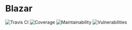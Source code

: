 # Blazar

![Travis CI](https://img.shields.io/travis/venobo/blazar.svg?style=for-the-badge)
![Coverage](https://img.shields.io/coveralls/github/venobo/blazar.svg?style=for-the-badge)
![Maintainability](https://img.shields.io/codeclimate/maintainability-percentage/venobo/blazar.svg?style=for-the-badge)
![Vulnerabilities](https://img.shields.io/snyk/vulnerabilities/github/venobo/blazar.svg?style=for-the-badge)
